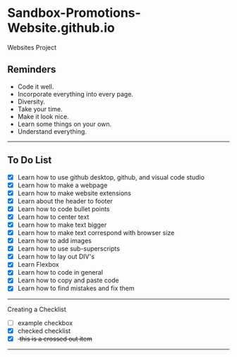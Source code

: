 # Sandbox-Promotions-Website.github.io
Websites Project

## Reminders
- Code it well.
- Incorporate everything into every page.
- Diversity.
- Take your time.
- Make it look nice.
- Learn some things on your own.
- Understand everything. 
---
## To Do List
- [x] Learn how to use github desktop, github, and visual code studio
- [x] Learn how to make a webpage
- [x] Learn how to make website extensions
- [x] Learn about the header to footer
- [x] Learn how to code bullet points
- [x] Learn how to center text
- [x] Learn how to make text bigger
- [x] Learn how to make text correspond with browser size
- [x] Learn how to add images
- [x] Learn how to use sub-superscripts
- [X] Learn how to lay out DIV's
- [X] Learn Flexbox
- [X] Learn how to code in general
- [X] Learn how to copy and paste code
- [X] Learn how to find mistakes and fix them
--- 
Creating a Checklist
- [ ] example checkbox
- [x] checked checklist
- [x] <del> this is a crossed out item </del>
--- 
